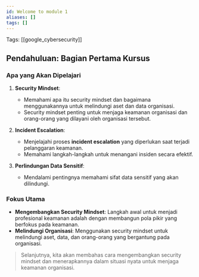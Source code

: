 ```yaml
---
id: Welcome to module 1
aliases: []
tags: []
---
```


Tags: [[google_cybersecurity]]

## Pendahuluan: Bagian Pertama Kursus

### Apa yang Akan Dipelajari

1. **Security Mindset**:

   - Memahami apa itu security mindset dan bagaimana menggunakannya untuk melindungi aset dan data organisasi.
   - Security mindset penting untuk menjaga keamanan organisasi dan orang-orang yang dilayani oleh organisasi tersebut.

2. **Incident Escalation**:

   - Menjelajahi proses **incident escalation** yang diperlukan saat terjadi pelanggaran keamanan.
   - Memahami langkah-langkah untuk menangani insiden secara efektif.

3. **Perlindungan Data Sensitif**:
   - Mendalami pentingnya memahami sifat data sensitif yang akan dilindungi.

### Fokus Utama

- **Mengembangkan Security Mindset**:
  Langkah awal untuk menjadi profesional keamanan adalah dengan membangun pola pikir yang berfokus pada keamanan.
- **Melindungi Organisasi**:
  Menggunakan security mindset untuk melindungi aset, data, dan orang-orang yang bergantung pada organisasi.

> Selanjutnya, kita akan membahas cara mengembangkan security mindset dan menerapkannya dalam situasi nyata untuk menjaga keamanan organisasi.
